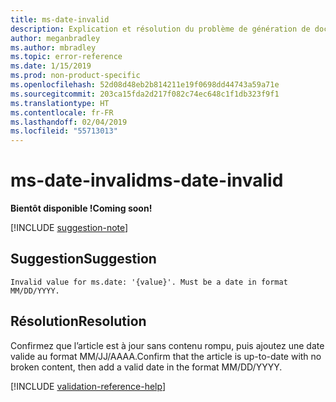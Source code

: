 ```yaml
---
title: ms-date-invalid
description: Explication et résolution du problème de génération de documents ms-date-invalid
author: meganbradley
ms.author: mbradley
ms.topic: error-reference
ms.date: 1/15/2019
ms.prod: non-product-specific
ms.openlocfilehash: 52d08d48eb2b814211e19f0698dd44743a59a71e
ms.sourcegitcommit: 203ca15fda2d217f082c74ec648c1f1db323f9f1
ms.translationtype: HT
ms.contentlocale: fr-FR
ms.lasthandoff: 02/04/2019
ms.locfileid: "55713013"
---
```

# <a name="ms-date-invalid"></a><span data-ttu-id="1fb81-103">ms-date-invalid</span><span class="sxs-lookup"><span data-stu-id="1fb81-103">ms-date-invalid</span></span>

<span data-ttu-id="1fb81-104">**Bientôt disponible !**</span><span class="sxs-lookup"><span data-stu-id="1fb81-104">**Coming soon!**</span></span>

[!INCLUDE [suggestion-note](includes/suggestion-note.md)]

## <a name="suggestion"></a><span data-ttu-id="1fb81-105">Suggestion</span><span class="sxs-lookup"><span data-stu-id="1fb81-105">Suggestion</span></span>

`Invalid value for ms.date: '{value}'. Must be a date in format MM/DD/YYYY.`

## <a name="resolution"></a><span data-ttu-id="1fb81-106">Résolution</span><span class="sxs-lookup"><span data-stu-id="1fb81-106">Resolution</span></span>

<span data-ttu-id="1fb81-107">Confirmez que l’article est à jour sans contenu rompu, puis ajoutez une date valide au format MM/JJ/AAAA.</span><span class="sxs-lookup"><span data-stu-id="1fb81-107">Confirm that the article is up-to-date with no broken content, then add a valid date in the format MM/DD/YYYY.</span></span>

<!--make sure to add this file to your includes folder and verify the path-->
[!INCLUDE [validation-reference-help](includes/validation-reference-help.md)]
